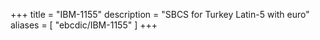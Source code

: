 +++
title = "IBM-1155"
description = "SBCS for Turkey Latin-5 with euro"
aliases = [ "ebcdic/IBM-1155" ]
+++
